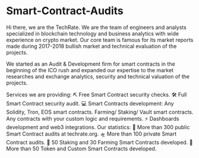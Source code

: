 # Smart-Contract-Audits
Hi there, we are the TechRate.
We are the team of engineers and analysts specialized in blockchain technology and business analytics with wide experience on crypto market. Our core team is famous for its market reports made during 2017-2018 bullish market and technical evaluation of the projects.

We started as an Audit & Development firm for smart contracts in the beginning of the ICO rush and expanded our expertise to the market researches and exchange analytics, security and technical valuation of the projects.

Services we are providing:
⛏ Free Smart Contract security checks.
🛠 Full Smart Contract security audit.
💻 Smart Contracts development:
Any Solidity, Tron, EOS smart contracts.
Farming/ Staking/ Vault smart contracts.
Any contracts with your custom logic and requirements.
⚡ Dashboards development and web3 integrations.
Our statistics:
🚀 More than 300 public Smart Contract audits at techrate.org.
🛸 More than 100 private Smart Contract audits.
🎊 50 Staking and 30 Farming Smart Contracts developed.
🧨 More than 50 Token and Custom Smart Contracts developed.

